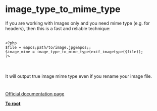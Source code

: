 # image_type_to_mime_type



If you are working with Images only and you need mime type (e.g. for headers), then this is a fast and reliable technique:<br> <br>

```
<?php
$file = &apos;path/to/image.jpg&apos;;
$image_mime = image_type_to_mime_type(exif_imagetype($file));
?>
```
<br><br>It will output true image mime type even if you rename your image file.  

#

[Official documentation page](https://www.php.net/manual/en/function.image-type-to-mime-type.php)

**[To root](/README.md)**